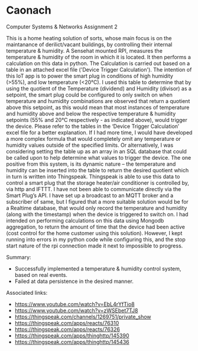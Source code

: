 # Caonach
Computer Systems &amp; Networks Assignment 2

This is a home heating solution of sorts, whose main focus is on the maintanance of derilict/vacant buildings, by controlling their internal temperature & humidity.
A Sensehat mounted RPI, measures the temperature & humidity of the room in which it is located. It then performs a calculation on this data in python. The Calculation is carried out based on a table in an attached excel file ('Device Trigger Calculation'). The intention of this IoT app is to power the smart plug in conditions of high humidity (>55%), and low temperature (<20°C). I used this table to determine that by using the quotient of the Temperature (dividend) and Humidity (divisor) as a setpoint, the smart plug could be configured to only switch on when temperature and humidity combinations are observed that return a quotient above this setpoint, as this would mean that most instances of temperature and humidity above and below the respective temperature & humidity setpoints (55% and 20°C respectively - as indicated above), would trigger the device. Please refer to the tables in the ‘Device Trigger Calculation’ excel file for a better explanation. If I had more time, I would have developed a more complex formula that would completely omit any temperature or humidity values outside of the specified limits. Or alternatively, I was considering setting the table up as an array in an SQL database that could be called upon to help determine what values to trigger the device. The one positive from this system, is its dynamic nature – the temperature and humidity can be inserted into the table to return the desired quotient which in turn is written into Thingspeak.
Thingspeak is able to use this data to control a smart plug that the storage heater/air conditioner is controlled by, via http and IFTTT. I have not been able to communicate directly via the Smart Plug’s API.
I have set up a broadcast to an MQTT broker and a subscriber of same, but I figured that a more suitable solution would be for a Realtime database, that would only record the temperature and humidity (along with the timestamp) when the device is triggered to switch on. I had intended on performing calculations on this data using Mongodb aggregation, to return the amount of time that the device had been active (cost control for the home customer using this solution). However, I kept running into errors in my python code while configuring this, and the stop start nature of the rpi connection made it next to impossible to progress.

Summary:
-	Successfully implemented a temperature & humidity control system, based on real events.
-	Failed at data persistence in the desired manner.

Associated links:
- https://www.youtube.com/watch?v=EbL4rYfTio8
- https://www.youtube.com/watch?v=zWSEbet7TJ8
- https://thingspeak.com/channels/1269751/private_show
- https://thingspeak.com/apps/reacts/76310
- https://thingspeak.com/apps/reacts/76326
- https://thingspeak.com/apps/thinghttp/145390
- https://thingspeak.com/apps/thinghttp/145436

